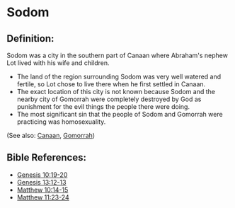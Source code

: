 # Sodom #

## Definition: ##

Sodom was a city in the southern part of Canaan where Abraham's nephew Lot lived with his wife and children.

* The land of the region surrounding Sodom was very well watered and fertile, so Lot chose to live there when he first settled in Canaan.
* The exact location of this city is not known because Sodom and the nearby city of Gomorrah were completely destroyed by God as punishment for the evil things the people there were doing.
* The most significant sin that the people of Sodom and Gomorrah were practicing was homosexuality.

(See also: [Canaan](../other/canaan.md), [Gomorrah](../other/gomorrah.md))

## Bible References: ##

* [Genesis 10:19-20](en/tn/gen/help/10/19)
* [Genesis 13:12-13](en/tn/gen/help/13/12)
* [Matthew 10:14-15](en/tn/mat/help/10/14)
* [Matthew 11:23-24](en/tn/mat/help/11/23)